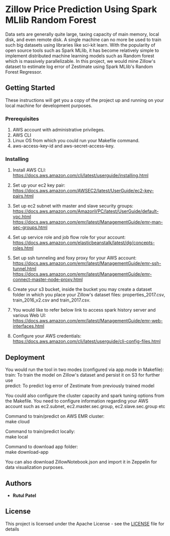 # Zillow Price Prediction Using Spark MLlib Random Forest

Data sets are generally quite large, taxing capacity of main memory, local disk, and even remote disk.​
A single machine can no more be used to train such big datasets using libraries like sci-kit learn.​
With the popularity of open source tools such as Spark MLlib, it has become relatively simple to implement distributed
machine learning models such as Random forest which is massively parallelizable. ​In this project,
we would mine Zillow's dataset to estimate log error of Zestimate using Spark MLlib's Random Forest Regressor.​


## Getting Started

These instructions will get you a copy of the project up and running on your local machine for development purposes.


### Prerequisites

1) AWS account with administrative privileges.
2) AWS CLI
3) Linux OS from which you could run your Makefile command.
4) aws-access-key-id and aws-secret-access-key.

### Installing

1) Install AWS CLI:  
    https://docs.aws.amazon.com/cli/latest/userguide/installing.html

2) Set up your ec2 key pair:  
    https://docs.aws.amazon.com/AWSEC2/latest/UserGuide/ec2-key-pairs.html

3) Set up ec2 subnet with master and slave security groups:  
    https://docs.aws.amazon.com/AmazonVPC/latest/UserGuide/default-vpc.html
    https://docs.aws.amazon.com/emr/latest/ManagementGuide/emr-man-sec-groups.html

4) Set up service role and job flow role for your account:  
    https://docs.aws.amazon.com/elasticbeanstalk/latest/dg/concepts-roles.html

5) Set up ssh tunneling and foxy proxy for your AWS account:  
    https://docs.aws.amazon.com/emr/latest/ManagementGuide/emr-ssh-tunnel.html
    https://docs.aws.amazon.com/emr/latest/ManagementGuide/emr-connect-master-node-proxy.html

6) Create your s3 bucket, inside the bucket you may create a dataset folder in which you place
   your Zillow's dataset files: properties_2017.csv, train_2016_v2.csv and train_2017.csv.

7) You would like to refer below link to access spark history server and various Web UI:  
    https://docs.aws.amazon.com/emr/latest/ManagementGuide/emr-web-interfaces.html

8) Configure your AWS credentials:  
    https://docs.aws.amazon.com/cli/latest/userguide/cli-config-files.html

## Deployment

You would run the tool in two modes (configured via app.mode in Makefile):  
    train: To train the model on Zillow's dataset and persist it on S3 for further use  
    predict: To predict log error of Zestimate from previously trained model  

You could also configure the cluster capacity and spark tuning options from the Makefile.
You need to configure information regarding your AWS account such as ec2.subnet, ec2.master.sec.group, ec2.slave.sec.group etc

Command to train/predict on AWS EMR cluster:  
make cloud

Command to train/predict locally:  
make local

Command to download app folder:  
make download-app

You can also download ZillowNotebook.json and import it in Zeppelin for data visualization purposes.
## Authors

* **Rutul Patel**

## License

This project is licensed under the Apache License - see the [LICENSE](LICENSE) file for details
